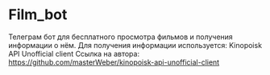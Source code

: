 # Film_bot
Телеграм бот для бесплатного просмотра фильмов и получения информации о нём.
Для получения информации используется: Kinopoisk API Unofficial client
Ссылка на автора: https://github.com/masterWeber/kinopoisk-api-unofficial-client
